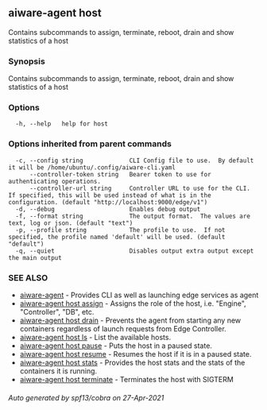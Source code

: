## aiware-agent host

Contains subcommands to assign, terminate, reboot, drain and show statistics of a host

### Synopsis

Contains subcommands to assign, terminate, reboot, drain and show statistics of a host

### Options

```
  -h, --help   help for host
```

### Options inherited from parent commands

```
  -c, --config string             CLI Config file to use.  By default it will be /home/ubuntu/.config/aiware-cli.yaml
      --controller-token string   Bearer token to use for authenticating operations.
      --controller-url string     Controller URL to use for the CLI.  If specified, this will be used instead of what is in the configuration. (default "http://localhost:9000/edge/v1")
  -d, --debug                     Enables debug output
  -f, --format string             The output format.  The values are text, log or json. (default "text")
  -p, --profile string            The profile to use.  If not specified, the profile named 'default' will be used. (default "default")
  -q, --quiet                     Disables output extra output except the main output
```

### SEE ALSO

* [aiware-agent](/cli/aiware-agent.md)	 - Provides CLI as well as launching edge services as agent
* [aiware-agent host assign](/cli/aiware-agent_host_assign.md)	 - Assigns the role of the host, i.e. "Engine", "Controller", "DB", etc.
* [aiware-agent host drain](/cli/aiware-agent_host_drain.md)	 - Prevents the agent from starting any new containers regardless of launch requests from Edge Controller.
* [aiware-agent host ls](/cli/aiware-agent_host_ls.md)	 - List the available hosts.
* [aiware-agent host pause](/cli/aiware-agent_host_pause.md)	 - Puts the host in a paused state.
* [aiware-agent host resume](/cli/aiware-agent_host_resume.md)	 - Resumes the host if it is in a paused state.
* [aiware-agent host stats](/cli/aiware-agent_host_stats.md)	 - Provides the host stats and the stats of the containers it is running.
* [aiware-agent host terminate](/cli/aiware-agent_host_terminate.md)	 - Terminates the host with SIGTERM

###### Auto generated by spf13/cobra on 27-Apr-2021

